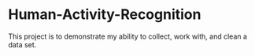 # Human-Activity-Recognition
This project is to demonstrate my ability to collect, work with, and clean a data set.
